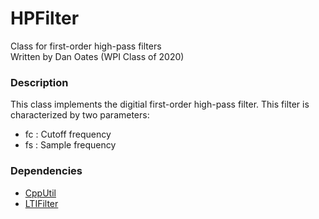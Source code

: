 # HPFilter
Class for first-order high-pass filters  
Written by Dan Oates (WPI Class of 2020)

### Description
This class implements the digitial first-order high-pass filter. This filter is characterized by two parameters:

- fc : Cutoff frequency
- fs : Sample frequency

### Dependencies
- [CppUtil](https://github.com/doates625/CppUtil.git)
- [LTIFilter](https://github.com/doates625/LTIFilter.git)